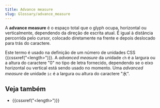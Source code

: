 ```yaml
---
title: Advance measure
slug: Glossary/advance_measure
---
```


A **advance measure**  é o espaço total que o glyph ocupa, horizontal ou verticalmente, dependendo da direção de escrita atual. É igual à distância percorrida pelo cursor, colocado diretamente na frente e depois deslocado para trás do caractere.

Este termo é usado na definição de um número de unidades CSS {{cssxref("&lt;length&gt;")}}. A _advanced measure_ da unidade `ch` é a largura ou a altura do caractere "0" no tipo de letra fornecido, dependendo se o eixo horizontal ou vertical está sendo usado no momento. Uma _advanced measure_  de unidade `ic` é a largura ou altura do caractere "水".

## Veja também

- {{cssxref("&lt;length&gt;")}}
